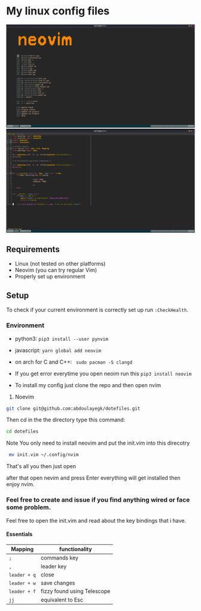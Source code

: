 # My linux config files
![vimrc](https://github.com/abdoulayegk/dotefiles/blob/main/vimrcimg1.png)
![Vimrc](https://github.com/abdoulayegk/dotefiles/blob/main/pythonimg.png)
## Requirements

- Linux (not tested on other platforms)
- Neovim (you can try regular Vim)
- Properly set up environment

## Setup

To check if your current environment is correctly set up run `:CheckHealth`.

### Environment

- python3: `pip3 install --user pynvim`
- javascript: `yarn global add neovim`
- on arch for C and C++: ` sudo pacman -S clangd`
- If you get error everytime you open neoim run this `pip3 install neovim`

- To install my config just clone the repo and then open nvim

1. Noevim

```bash
git clone git@github.com:abdoulayegk/dotefiles.git
```
Then cd in the the directory type this command:
```bash
cd dotefiles
```
<spam> Note<spam> You only need to install neovim and put the init.vim into this direcotry<br/>
 ```bash
  mv init.vim ~/.config/nvim
 ```
 That's all you then just open 


after that open nevim and press Enter everything will get installed then enjoy nvim.
  
### Feel free to create and issue if you find anything wired or face some problem. <br>
  
Feel free to open the init.vim and read about the key bindings that i have.
  
#### Essentials

| Mapping      | functionality                        |
| ------------ | ------------------------------------ |
| `;`          | commands key                         |
| `,`          | leader key                           |
| `leader + q` | close                                |
| `leader + w` | save changes                         |
| `leader + f` |  fizzy found using Telescope         |                          |
| `jj`         | equivalent to Esc                    |

